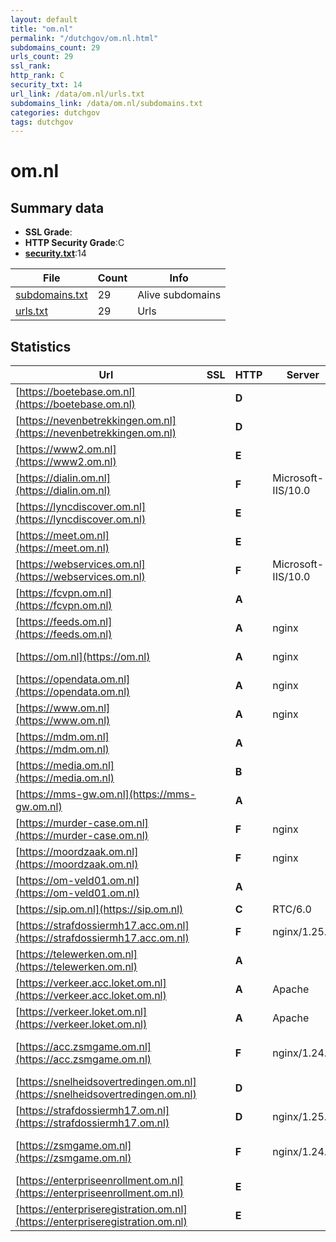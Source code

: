 ```yaml
---
layout: default
title: "om.nl"
permalink: "/dutchgov/om.nl.html"
subdomains_count: 29
urls_count: 29
ssl_rank: 
http_rank: C
security_txt: 14
url_link: /data/om.nl/urls.txt
subdomains_link: /data/om.nl/subdomains.txt
categories: dutchgov
tags: dutchgov
---
```



# om.nl
## Summary data


 - **SSL Grade**:
 - **HTTP Security Grade**:C
 - **[security.txt](https://www.digitaleoverheid.nl/nieuws/standaard-security-txt-nu-verplicht-voor-overheid/)**:14


| File       | Count | Info |
|------------|-------|------|
|[subdomains.txt](/DutchGovScope/data/om.nl/subdomains.txt)|29|Alive subdomains|
|[urls.txt](/DutchGovScope/data/om.nl/urls.txt)|29|Urls|


## Statistics


| Url | SSL | HTTP | Server | Cookie | HSTS | CORS | CTO | CSP | XFO | XXP | RP |FP| Tech |Title |
|--------|-------|-------|------|------|------|------|------|------|------|------|------|------|------|------|
|[https://boetebase.om.nl](https://boetebase.om.nl)| | **D**|| | | | | | :white_check_mark: | | :white_check_mark: | |Microsoft ASP.NET:4.0.30319|Boetebase - Open...|
|[https://nevenbetrekkingen.om.nl](https://nevenbetrekkingen.om.nl)| | **D**|| | | | | | :white_check_mark: | | :white_check_mark: | |Microsoft ASP.NET:4.0.30319|Nevenbetrekkinge...|
|[https://www2.om.nl](https://www2.om.nl)| | **E**|| | | | | | | | :white_check_mark: | ||Not Found|
|[https://dialin.om.nl](https://dialin.om.nl)| | **F**|Microsoft-IIS/10.0| | | | | | | | :white_check_mark: | |HSTS IIS:10.0 Windows Server|Conferencing Dia...|
|[https://lyncdiscover.om.nl](https://lyncdiscover.om.nl)| | **E**|| | | | | | | | :white_check_mark: | |||
|[https://meet.om.nl](https://meet.om.nl)| | **E**|| | | | | | | | :white_check_mark: | |HSTS|Skype for Busine...|
|[https://webservices.om.nl](https://webservices.om.nl)| | **F**|Microsoft-IIS/10.0| | | | | | | | :white_check_mark: | |HSTS IIS:10.0 Windows Server||
|[https://fcvpn.om.nl](https://fcvpn.om.nl)| | **A**|| |:white_check_mark: | | | | :white_check_mark: | :white_check_mark: | :white_check_mark: | :white_check_mark: |HSTS Microsoft ASP.NET||
|[https://feeds.om.nl](https://feeds.om.nl)| | **A**|nginx| |:white_check_mark: | | | | :white_check_mark: | :white_check_mark: | :white_check_mark: | |HSTS Nginx||
|[https://om.nl](https://om.nl)| | **A**|nginx| |:white_check_mark: | | |:warning: | :white_check_mark: | :white_check_mark: | :white_check_mark: | |HSTS Nginx|301 Moved Perman...|
|[https://opendata.om.nl](https://opendata.om.nl)| | **A**|nginx| |:white_check_mark: | | | | :white_check_mark: | :white_check_mark: | :white_check_mark: | |HSTS Nginx||
|[https://www.om.nl](https://www.om.nl)| | **A**|nginx| |:white_check_mark: | | |:warning: | :white_check_mark: | :white_check_mark: | :white_check_mark: | |Bloomreach HSTS Nginx|Home | Openbaar...|
|[https://mdm.om.nl](https://mdm.om.nl)| | **A**||:white_check_mark: |:white_check_mark: | | | :white_check_mark:| :white_check_mark: | :white_check_mark: | :white_check_mark: | |||
|[https://media.om.nl](https://media.om.nl)| | **B**|| |:white_check_mark: | | | | | | :white_check_mark: | |HSTS||
|[https://mms-gw.om.nl](https://mms-gw.om.nl)| | **A**|| |:white_check_mark: | | | | :white_check_mark: | :white_check_mark: | :white_check_mark: | :white_check_mark: |HSTS Microsoft ASP.NET||
|[https://murder-case.om.nl](https://murder-case.om.nl)| | **F**|nginx| | | | | | | | :white_check_mark: | |Heroku Nginx|OM Moordgame|
|[https://moordzaak.om.nl](https://moordzaak.om.nl)| | **F**|nginx| | | | | | | | :white_check_mark: | |Heroku Nginx|OM Moordgame|
|[https://om-veld01.om.nl](https://om-veld01.om.nl)| | **A**|| |:white_check_mark: | | | | :white_check_mark: | :white_check_mark: | :white_check_mark: | :white_check_mark: |HSTS Microsoft ASP.NET||
|[https://sip.om.nl](https://sip.om.nl)| | **C**|RTC/6.0| |:white_check_mark: | | | | | | :white_check_mark: | |HSTS||
|[https://strafdossiermh17.acc.om.nl](https://strafdossiermh17.acc.om.nl)| | **F**|nginx/1.25.5| | | | | | | | :white_check_mark: | |HSTS Nginx:1.25.5|Strafdossier MH1...|
|[https://telewerken.om.nl](https://telewerken.om.nl)| | **A**||:warning: |:white_check_mark: | | | | :white_check_mark: | :white_check_mark: | :white_check_mark: | :white_check_mark: |Microsoft ASP.NET||
|[https://verkeer.acc.loket.om.nl](https://verkeer.acc.loket.om.nl)| | **A**|Apache|:white_check_mark: |:white_check_mark: | | | :white_check_mark:| :white_check_mark: | | :white_check_mark: | |Apache HTTP Server HSTS|301 Moved Perman...|
|[https://verkeer.loket.om.nl](https://verkeer.loket.om.nl)| | **A**|Apache|:white_check_mark: |:white_check_mark: | | | :white_check_mark:| :white_check_mark: | | :white_check_mark: | |Apache HTTP Server HSTS|301 Moved Perman...|
|[https://acc.zsmgame.om.nl](https://acc.zsmgame.om.nl)| | **F**|nginx/1.24.0| | | | | | | | :white_check_mark: | |Express HSTS Nginx:1.24.0 Node.js React|ZSM GAME|
|[https://snelheidsovertredingen.om.nl](https://snelheidsovertredingen.om.nl)| | **D**|| | | | | | :white_check_mark: | | :white_check_mark: | |Microsoft ASP.NET:4.0.30319|Tarieven snelhei...|
|[https://strafdossiermh17.om.nl](https://strafdossiermh17.om.nl)| | **D**|nginx/1.25.5|:white_check_mark: |:white_check_mark: | | | | | | :white_check_mark: | |HSTS Nginx:1.25.5|Strafdossier MH1...|
|[https://zsmgame.om.nl](https://zsmgame.om.nl)| | **F**|nginx/1.24.0| | | | | | | | :white_check_mark: | |Express HSTS Nginx:1.24.0 Node.js React|ZSM GAME|
|[https://enterpriseenrollment.om.nl](https://enterpriseenrollment.om.nl)| | **E**|| | | | | | | | :white_check_mark: | |HSTS||
|[https://enterpriseregistration.om.nl](https://enterpriseregistration.om.nl)| | **E**|| | | | | | | | :white_check_mark: | |||


